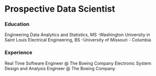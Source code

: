 # Prospective Data Scientist

### Education
Engineering Data Analytics and Statistics, MS
-Washington University in Saint Louis
Electrical Engineering, BS
-University of Missouri - Columbia

### Experience
Real Time Software Engineer @ The Boeing Company
Electronic System Design and Analysis Engineer @ The Boeing Company
